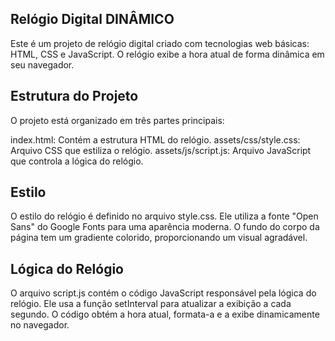 ## Relógio Digital DINÂMICO
Este é um projeto de relógio digital criado com tecnologias web básicas: HTML, CSS e JavaScript. O relógio exibe a hora atual de forma dinâmica em seu navegador.

## Estrutura do Projeto
O projeto está organizado em três partes principais:

index.html: Contém a estrutura HTML do relógio.
assets/css/style.css: Arquivo CSS que estiliza o relógio.
assets/js/script.js: Arquivo JavaScript que controla a lógica do relógio.

## Estilo
O estilo do relógio é definido no arquivo style.css. Ele utiliza a fonte "Open Sans" do Google Fonts para uma aparência moderna. O fundo do corpo da página tem um gradiente colorido, proporcionando um visual agradável.

## Lógica do Relógio
O arquivo script.js contém o código JavaScript responsável pela lógica do relógio. Ele usa a função setInterval para atualizar a exibição a cada segundo. O código obtém a hora atual, formata-a e a exibe dinamicamente no navegador.

